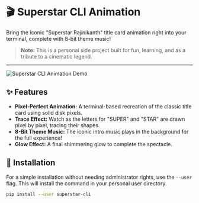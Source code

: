 # 🎬 Superstar CLI Animation

Bring the iconic "Superstar Rajinikanth" title card animation right into your terminal, complete with 8-bit theme music!

> **Note:** This is a personal side project built for fun, learning, and as a tribute to a cinematic legend.

---

![Superstar CLI Animation Demo](https://github.com/user-attachments/assets/c80ac82a-e9f2-49dc-8a29-36b333d83198)


## ✨ Features

* **Pixel-Perfect Animation:** A terminal-based recreation of the classic title card using solid disk pixels.
* **Trace Effect:** Watch as the letters for "SUPER" and "STAR" are drawn pixel by pixel, tracing their shapes.
* **8-Bit Theme Music:** The iconic intro music plays in the background for the full experience!
* **Glow Effect:** A final shimmering glow to complete the spectacle.

## 🚀 Installation

For a simple installation without needing administrator rights, use the `--user` flag. This will install the command in your personal user directory.

```bash
pip install --user superstar-cli
